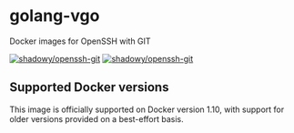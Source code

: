 # golang-vgo

Docker images for OpenSSH with GIT

[![shadowy/openssh-git][docker-pulls-image]][docker-hub-url] [![shadowy/openssh-git][docker-stars-image]][docker-hub-url]

## Supported Docker versions

This image is officially supported on Docker version 1.10, with support for older versions provided on a best-effort basis.

[docker-hub-url]: https://hub.docker.com/r/shadowy/openssh-git/
[docker-pulls-image]: https://img.shields.io/docker/pulls/shadowy/openssh-git.svg?style=flat-square
[docker-stars-image]: https://img.shields.io/docker/stars/shadowy/openssh-git.svg?style=flat-square